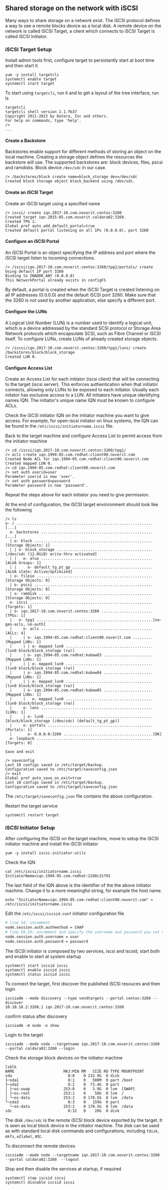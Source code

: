 ## Shared storage on the network with iSCSI
Many ways to share storage on a network exist. The iSCSI protocol defines a way to see a remote blocks device as a local disk. A remote device on the network is called iSCSI Target, a client which connects to iSCSI Target is called iSCSI Initiator.

### iSCSI Target Setup
Install admin tools first, configure target to persistantly start at boot time and then start it
```
yum -y install targetcli
systemctl enable target
systemctl start target
```
To start using ``targetcli``, run it and to get a layout of the tree interface, run ls
```
targetcli
targetcli shell version 2.1.fb37
Copyright 2011-2013 by Datera, Inc and others.
For help on commands, type 'help'.
/> 
...
```
#### Create a Backstore
Backstores enable support for different methods of storing an object on the local machine. Creating a storage object defines the resources the backstore will use. The supported backstores are: block devices, files, pscsi and ramdisks. Block device ``/dev/sdc`` in our case.
```
/> /backstores/block create name=block_storage dev=/dev/sdc
Created block storage object block_backend using /dev/sdc.
```
#### Create an iSCSI Target
Create an iSCSI target using a specified name
```
/> iscsi/ create iqn.2017-10.com.noverit.centos:3260
Created target iqn.2015-05.com.noverit.caldara02:3260.
Created TPG 1.
Global pref auto_add_default_portal=true
Created default portal listening on all IPs (0.0.0.0), port 3260
```
#### Configure an iSCSI Portal
An iSCSI Portal is an object specifying the IP address and port where the iSCSI target listen to incoming connections.
```
/> /iscsi/iqn.2017-10.com.noverit.centos:3260/tpg1/portals/ create
Using default IP port 3260
Binding to INADDR_ANY (0.0.0.0)
This NetworkPortal already exists in configFS
```
By default, a portal is created when the iSCSI Target is created listening on all IP addresses (0.0.0.0) and the default iSCSI port 3260. Make sure that the 3260 is not used by another application, else specify a different port.

#### Configure the LUNs
A Logical Unit Number (LUN) is a number used to identify a logical unit, which is a device addressed by the standard SCSI protocol or Storage Area Network protocols which encapsulate SCSI, such as Fibre Channel or iSCSI itself.  To configure LUNs, create LUNs of already created storage objects.
```
/> /iscsi/iqn.2017-10.com.noverit.centos:3260/tpg1/luns/ create /backstores/block/block_storage
Created LUN 0.
```

#### Configure Access List
Create an Access List for each initiator (iscsi client) that will be connecting to the target (iscsi server). This enforces authentication when that initiator connects, allowing only LUNs to be exposed to each initiator. Usually each initator has exclusive access to a LUN. All initiators have unique identifying names IQN. The initiator's unique name IQN must be known to configure ACLs.

Check the iSCSI initiator IQN on the initiator machine you want to give access. For example, for open-iscsi initiator on linux systems, the IQN can be found in the ``/etc/iscsi/initiatorname.iscsi`` file. 

Back to the target machine and configure Access List to permit access from the initiator machine
```
/> cd /iscsi/iqn.2017-10.com.noverit.centos:3260/tpg1/
/> acls create iqn.1994-05.com.redhat:client00.noverit.com
Created Node ACL for iqn.1994-05.com.redhat:client00.noverit.com
Created mapped LUN 0.
/> cd iqn.1994-05.com.redhat:client00.noverit.com
/> set auth userid=user
Parameter userid is now 'user'.
/> set auth password=password
Parameter password is now 'password'.
```

Repeat the steps above for each initiator you need to give permission.

At the end of configuration, the iSCSI target envinronment should look like the following
```
/> ls
o- / .............................................................[...]
  o- backstores ..................................................[...]
  | o- block .....................................................[Storage Objects: 1]
  | | o- block_storage ...........................................[/dev/sdc (12.0GiB) write-thru activated]
  | |   o- alua ..................................................[ALUA Groups: 1]
  | |     o- default_tg_pt_gp ....................................[ALUA state: Active/optimized]
  | o- fileio ....................................................[Storage Objects: 0]
  | o- pscsi .....................................................[Storage Objects: 0]
  | o- ramdisk ...................................................[Storage Objects: 0]
  o- iscsi .......................................................[Targets: 1]
  | o- iqn.2017-10.com.noverit.centos:3260 .......................[TPGs: 1]
  |   o- tpg1 ....................................................[no-gen-acls, no-auth]
  |     o- acls ..................................................[ACLs: 4]
  |     | o- iqn.1994-05.com.redhat:client00.noverit.com .........[Mapped LUNs: 1]
  |     | | o- mapped_lun0 .......................................[lun0 block/block_storage (rw)]
  |     | o- iqn.1994-05.com.redhat:kubew03 ......................[Mapped LUNs: 1]
  |     | | o- mapped_lun0 .......................................[lun0 block/block_storage (rw)]
  |     | o- iqn.1994-05.com.redhat:kubew04 ......................[Mapped LUNs: 1]
  |     | | o- mapped_lun0 .......................................[lun0 block/block_storage (rw)]
  |     | o- iqn.1994-05.com.redhat:kubew05 ......................[Mapped LUNs: 1]
  |     |   o- mapped_lun0 .......................................[lun0 block/block_storage (rw)]
  |     o- luns ..................................................[LUNs: 1]
  |     | o- lun0 ................................................[block/block_storage (/dev/sdc) (default_tg_pt_gp)]
  |     o- portals ...............................................[Portals: 1]
  |       o- 0.0.0.0:3260 ........................................[OK]
  o- loopback ....................................................[Targets: 0]

Save and exit

/> saveconfig
Last 10 configs saved in /etc/target/backup.
Configuration saved to /etc/target/saveconfig.json
/> exit
Global pref auto_save_on_exit=true
Last 10 configs saved in /etc/target/backup.
Configuration saved to /etc/target/saveconfig.json
```

The ``/etc/target/saveconfig.json`` file contains the above configuration.

Restart the target service 
```
systemctl restart target
```
### iSCSI Initiator Setup
After configuring the iSCSI on the target machine, move to setup the iSCSI initiator machine and install the iSCSI initiator

```
yum -y install iscsi-initiator-utils
```

Check the IQN
```
cat /etc/iscsi/initiatorname.iscsi
InitiatorName=iqn.1994-05.com.redhat:2268c31791
```

The last field of the IQN above is the identifier of the the above initiator machine. Change it to a more meaningful string, for example the host name.

```
echo "InitiatorName=iqn.1994-05.com.redhat:client00.noverit.com" > /etc/iscsi/initiatorname.iscsi
```

Edit the ``/etc/iscsi/iscsid.conf`` initiator configuration file
```bash
# line 54: uncomment
node.session.auth.authmethod = CHAP
# line 58,59: uncomment and specify the username and password you set on the iSCSI target server
node.session.auth.username = user
node.session.auth.password = password
```

The iSCSI initiator is composed by two services, iscsi and iscsid, start both and enable to start at system startup
```
systemctl start iscsid iscsi
systemctl enable iscsid iscsi
systemctl status iscsid iscsi
```

To connect the target, first discover the published iSCSI resouces and then login
```
iscsiadm --mode discovery --type sendtargets --portal centos:3260 --discover
10.10.10.2:3260,1 iqn.2017-10.com.noverit.centos:3260
```

confirm status after discovery
```
iscsiadm -m node -o show 
```

Login to the target
```
iscsiadm --mode node --targetname iqn.2017-10.com.noverit.centos:3260 --portal caldara02:3260 --login
```

Check the storage block devices on the initiator machine
```
lsblk
NAME                      MAJ:MIN RM   SIZE RO TYPE MOUNTPOINT
sda                         8:0    0 232.9G  0 disk
├─sda1                      8:1    0   500M  0 part /boot
├─sda2                      8:2    0  73.4G  0 part
│ ├─os-swap               253:0    0   3.9G  0 lvm  [SWAP]
│ ├─os-root               253:1    0    50G  0 lvm  /
│ └─os-data               253:2    0 178.5G  0 lvm  /data
└─sda3                      8:3    0   159G  0 part
  └─os-data               253:2    0 178.5G  0 lvm  /data
sdc                         8:32   0    20G  0 disk
```
The disk ``/dev/sdc`` is the remote iSCSI block device exported by the target. It is seen as local block device in the initiator machine. The disk can be used as with standard local disk commands and configurations, including ``fdisk``, ``mkfs``, ``e2label``, etc.


To disconnect the remote devices
```
iscsiadm --mode node --targetname iqn.2017-10.com.noverit.centos:3260 --portal caldara02:3260  --logout
```

Stop and then disable the services at startup, if required
```
systemctl stop iscsid iscsi
systemctl disnable iscsid iscsi
```



